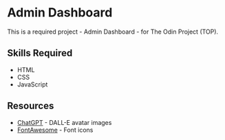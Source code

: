 # Admin Dashboard
This is a required project - Admin Dashboard - for The Odin Project (TOP).

## Skills Required
- HTML
- CSS
- JavaScript

## Resources
- [ChatGPT](https://chatgpt.com/) - DALL-E avatar images
- [FontAwesome](https://fontawesome.com/) - Font icons
